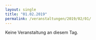 ```yaml
---
layout: single
title: "01.02.2019"
permalink: /veranstaltungen/2019/02/01/
---
```


Keine Veranstaltung an diesem Tag.
